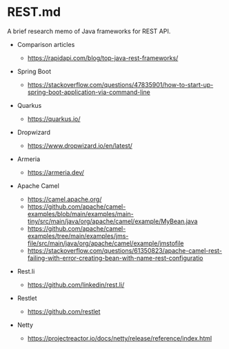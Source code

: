 # REST.md

A brief research memo of Java frameworks for REST API.

* Comparison articles
    * https://rapidapi.com/blog/top-java-rest-frameworks/

* Spring Boot
    *  https://stackoverflow.com/questions/47835901/how-to-start-up-spring-boot-application-via-command-line
* Quarkus
    * https://quarkus.io/ 
* Dropwizard
    * https://www.dropwizard.io/en/latest/
* Armeria
    * https://armeria.dev/	
* Apache Camel
    * https://camel.apache.org/
    * https://github.com/apache/camel-examples/blob/main/examples/main-tiny/src/main/java/org/apache/camel/example/MyBean.java
    * https://github.com/apache/camel-examples/tree/main/examples/jms-file/src/main/java/org/apache/camel/example/jmstofile
    * https://stackoverflow.com/questions/61350823/apache-camel-rest-failing-with-error-creating-bean-with-name-rest-configuratio
* Rest.li
    * https://github.com/linkedin/rest.li/
* Restlet
    * https://github.com/restlet
* Netty
    * https://projectreactor.io/docs/netty/release/reference/index.html




